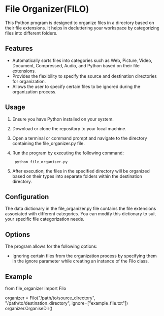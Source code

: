 # File Organizer(FILO)

This Python program is designed to organize files in a directory based on their file extensions. It helps in decluttering your workspace by categorizing files into different folders.

## Features

- Automatically sorts files into categories such as Web, Picture, Video, Document, Compressed, Audio, and Python based on their file extensions.
- Provides the flexibility to specify the source and destination directories for organization.
- Allows the user to specify certain files to be ignored during the organization process.

## Usage

1. Ensure you have Python installed on your system.
2. Download or clone the repository to your local machine.
3. Open a terminal or command prompt and navigate to the directory containing the file_organizer.py file.
4. Run the program by executing the following command:

        python file_organizer.py
    

5. After execution, the files in the specified directory will be organized based on their types into separate folders within the destination directory.

## Configuration

The data dictionary in the file_organizer.py file contains the file extensions associated with different categories. You can modify this dictionary to suit your specific file categorization needs.

## Options

The program allows for the following options:

- Ignoring certain files from the organization process by specifying them in the ignore parameter while creating an instance of the Filo class.

## Example

from file_organizer import Filo

organizer = Filo("/path/to/source_directory", "/path/to/destination_directory", ignore=["example_file.txt"])
organizer.OrganiseDir()

